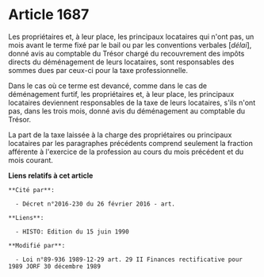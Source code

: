# Article 1687

Les propriétaires et, à leur place, les principaux locataires qui n'ont pas, un mois avant le terme fixé par le bail ou par
les conventions verbales [*délai*], donné avis au comptable du Trésor chargé du recouvrement des impôts directs du
déménagement de leurs locataires, sont responsables des sommes dues par ceux-ci pour la taxe professionnelle.

Dans le cas où ce terme est devancé, comme dans le cas de déménagement furtif, les propriétaires et, à leur place, les
principaux locataires deviennent responsables de la taxe de leurs locataires, s'ils n'ont pas, dans les trois mois, donné
avis du déménagement au comptable du Trésor.

La part de la taxe laissée à la charge des propriétaires ou principaux locataires par les paragraphes précédents comprend
seulement la fraction afférente à l'exercice de la profession au cours du mois précédent et du mois courant.

**Liens relatifs à cet article**

	**Cité par**:

	  - Décret n°2016-230 du 26 février 2016 - art.

	**Liens**:

	  - HISTO: Edition du 15 juin 1990

	**Modifié par**:

	  - Loi n°89-936 1989-12-29 art. 29 II Finances rectificative pour 1989 JORF 30 décembre 1989
